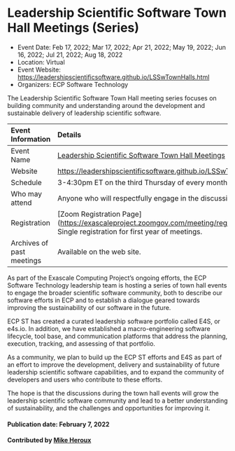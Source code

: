 # Leadership Scientific Software Town Hall Meetings (Series)
- Event Date: Feb 17, 2022; Mar 17, 2022; Apr 21, 2022; May 19, 2022; Jun 16, 2022; Jul 21, 2022; Aug 18, 2022
- Location: Virtual
- Event Website: https://leadershipscientificsoftware.github.io/LSSwTownHalls.html
- Organizers: ECP Software Technology

<!-- deck text start -->
The Leadership Scientific Software Town Hall meeting series focuses on building community and understanding around the development and sustainable delivery of leadership scientific software.
<!-- deck text end -->

Event Information | Details
:--- | :---			   
Event Name | [Leadership Scientific Software Town Hall Meetings](https://leadershipscientificsoftware.github.io/LSSwTownHalls.html)
Website | https://leadershipscientificsoftware.github.io/LSSwTownHalls.html
Schedule | 3-4:30pm ET on the third Thursday of every month.
Who may attend | Anyone who will respectfully engage in the discussion is welcome.
Registration | [Zoom Registration Page] (https://exascaleproject.zoomgov.com/meeting/register/vJIsdO6oqzItGmIj7DFqqd3apnZ3EGwH0xM). Single registration for first year of meetings.
Archives of past meetings | Available on the web site.

As part of the Exascale Computing Project’s ongoing efforts, the ECP Software Technology leadership team is hosting a series of town hall events to engage the broader scientific software community, both to describe our software efforts in ECP and to establish a dialogue geared towards improving the sustainability of our software in the future.

ECP ST has created a curated leadership software portfolio called E4S, or e4s.io. In addition, we have established a macro-engineering software lifecycle, tool base, and communication platforms that address the planning, execution, tracking, and assessing of that portfolio.

As a community, we plan to build up the ECP ST efforts and E4S as part of an effort to improve the development, delivery and sustainability of future leadership scientific software capabilities, and to expand the community of developers and users who contribute to these efforts.

The hope is that the discussions during the town hall events will grow the leadership scientific software community and lead to a better understanding of sustainability, and the challenges and opportunities for improving it.

#### Publication date: February 7, 2022
#### Contributed by [Mike Heroux](https://github.com/maherou "Mike Heroux GitHub Profile")

<!---
Publish: yes
Topics: Projects and Organizations, High-Performance Computing (HPC)
--->
